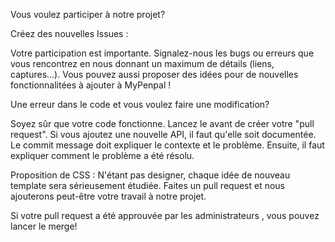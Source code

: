 
Vous voulez participer à notre projet?

Créez des nouvelles Issues :

Votre participation est importante. Signalez-nous les bugs ou erreurs que vous rencontrez en nous donnant un maximum de détails (liens,
captures...).
Vous pouvez aussi proposer des idées pour de nouvelles fonctionnalitées à ajouter à MyPenpal !

Une erreur dans le code et vous voulez faire une modification? 

Soyez sûr que votre code fonctionne. Lancez le avant de créer votre "pull request".
Si vous ajoutez une nouvelle API, il faut qu'elle soit documentée.
Le commit message doit expliquer le contexte et le problème. Ensuite, il faut expliquer comment le problème a été résolu.

Proposition de CSS :
N'étant pas designer, chaque idée de nouveau template sera sérieusement étudiée. Faites un pull request et nous ajouterons 
peut-être votre travail à notre projet.

Si votre pull request a été approuvée par les administrateurs , vous pouvez lancer le merge!

